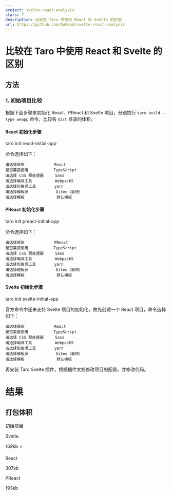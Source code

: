 ```yaml
---
project: svelte-react-analysis
stars: 7
description: 比较在 Taro 中使用 React 和 Svelte 的区别
url: https://github.com/SyMind/svelte-react-analysis
---
```


比较在 Taro 中使用 React 和 Svelte 的区别
===============================

方法
--

### 1\. 初始项目比较

根据下面步骤来初始化 React、PReact 和 Svelte 项目，分别执行 `taro build --type weapp` 命令，比较各 `dist` 目录的体积。

#### React 初始化步骤

taro init react-initial-app

命令选择如下：

```
请选择框架             React
是否需要使用           TypeScript
请选择 CSS 预处理器     Sass
请选择编译工具          Webpack5
请选择包管理工具        yarn
请选择模板源            Gitee（最快）
请选择模板              默认模板
```

#### PReact 初始化步骤

taro init preact-initial-app

命令选择如下：

```
请选择框架             PReact
是否需要使用           TypeScript
请选择 CSS 预处理器     Sass
请选择编译工具          Webpack5
请选择包管理工具        yarn
请选择模板源            Gitee（最快）
请选择模板              默认模板
```

#### Svelte 初始化步骤

taro init svelte-initial-app

官方命令中还未支持 Svelte 项目的初始化，故先创建一个 React 项目，命令选择如下：

```
请选择框架             React
是否需要使用           TypeScript
请选择 CSS 预处理器     Sass
请选择编译工具          Webpack5
请选择包管理工具        yarn
请选择模板源            Gitee（最快）
请选择模板              默认模板
```

再安装 Taro Svelte 插件，根据插件文档修改项目的配置，并修改代码。

结果
==

打包体积
----

初始项目

Svelte

169kb ⭐️

React

307kb

PReact

193kb
